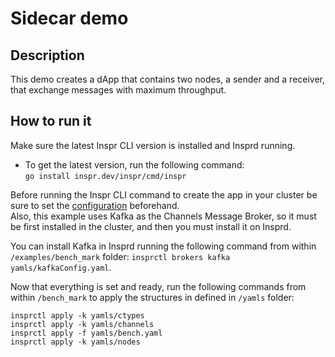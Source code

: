 # Sidecar demo  

## Description

This demo creates a dApp that contains two nodes, a sender and a receiver, that exchange messages with maximum throughput.

## How to run it  

Make sure the latest Inspr CLI version is installed and Insprd running.

- To get the latest version, run the following command:  
  `go install inspr.dev/inspr/cmd/inspr`

Before running the Inspr CLI command to create the app in your cluster be sure to set the [configuration](../../docs/readme.md) beforehand.  
Also, this example uses Kafka as the Channels Message Broker, so it must be first installed in the cluster, and then you must install it on Insprd.  

You can install Kafka in Insprd running the following command from within `/examples/bench_mark` folder:
`insprctl brokers kafka yamls/kafkaConfig.yaml`.

Now that everything is set and ready, run the following commands from within `/bench_mark` to apply the structures in defined in `/yamls` folder:
```
insprctl apply -k yamls/ctypes
insprctl apply -k yamls/channels
insprctl apply -f yamls/bench.yaml
insprctl apply -k yamls/nodes
```